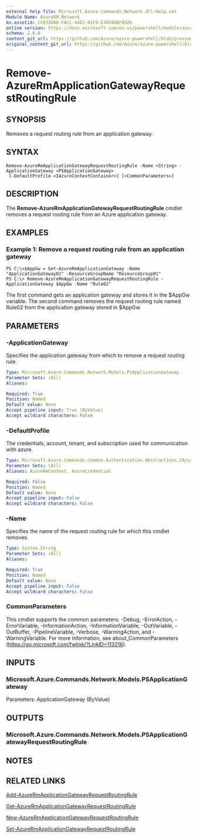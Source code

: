 ```yaml
---
external help file: Microsoft.Azure.Commands.Network.dll-Help.xml
Module Name: AzureRM.Network
ms.assetid: CC033DA8-FACC-44E2-82F9-E30FADBF8926
online version: https://docs.microsoft.com/en-us/powershell/module/azurerm.network/remove-azurermapplicationgatewayrequestroutingrule
schema: 2.0.0
content_git_url: https://github.com/Azure/azure-powershell/blob/preview/src/ResourceManager/Network/Commands.Network/help/Remove-AzureRmApplicationGatewayRequestRoutingRule.md
original_content_git_url: https://github.com/Azure/azure-powershell/blob/preview/src/ResourceManager/Network/Commands.Network/help/Remove-AzureRmApplicationGatewayRequestRoutingRule.md
---
```


# Remove-AzureRmApplicationGatewayRequestRoutingRule

## SYNOPSIS
Removes a request routing rule from an application gateway.

## SYNTAX

```
Remove-AzureRmApplicationGatewayRequestRoutingRule -Name <String> -ApplicationGateway <PSApplicationGateway>
 [-DefaultProfile <IAzureContextContainer>] [<CommonParameters>]
```

## DESCRIPTION
The **Remove-AzureRmApplicationGatewayRequestRoutingRule** cmdlet removes a request routing rule from an Azure application gateway.

## EXAMPLES

### Example 1: Remove a request routing rule from an application gateway
```
PS C:\>$AppGw = Get-AzureRmApplicationGateway -Name "ApplicationGateway01" -ResourceGroupName "ResourceGroup01"
PS C:\> Remove-AzureRmApplicationGatewayRequestRoutingRule -ApplicationGateway $AppGw -Name "Rule02"
```

The first command gets an application gateway and stores it in the $AppGw variable.
The second command removes the request routing rule named Rule02 from the application gateway stored in $AppGw.

## PARAMETERS

### -ApplicationGateway
Specifies the application gateway from which to remove a request routing rule.

```yaml
Type: Microsoft.Azure.Commands.Network.Models.PSApplicationGateway
Parameter Sets: (All)
Aliases:

Required: True
Position: Named
Default value: None
Accept pipeline input: True (ByValue)
Accept wildcard characters: False
```

### -DefaultProfile
The credentials, account, tenant, and subscription used for communication with azure.

```yaml
Type: Microsoft.Azure.Commands.Common.Authentication.Abstractions.IAzureContextContainer
Parameter Sets: (All)
Aliases: AzureRmContext, AzureCredential

Required: False
Position: Named
Default value: None
Accept pipeline input: False
Accept wildcard characters: False
```

### -Name
Specifies the name of the request routing rule for which this cmdlet removes.

```yaml
Type: System.String
Parameter Sets: (All)
Aliases:

Required: True
Position: Named
Default value: None
Accept pipeline input: False
Accept wildcard characters: False
```

### CommonParameters
This cmdlet supports the common parameters: -Debug, -ErrorAction, -ErrorVariable, -InformationAction, -InformationVariable, -OutVariable, -OutBuffer, -PipelineVariable, -Verbose, -WarningAction, and -WarningVariable. For more information, see about_CommonParameters (https://go.microsoft.com/fwlink/?LinkID=113216).

## INPUTS

### Microsoft.Azure.Commands.Network.Models.PSApplicationGateway
Parameters: ApplicationGateway (ByValue)

## OUTPUTS

### Microsoft.Azure.Commands.Network.Models.PSApplicationGatewayRequestRoutingRule

## NOTES

## RELATED LINKS

[Add-AzureRmApplicationGatewayRequestRoutingRule](./Add-AzureRmApplicationGatewayRequestRoutingRule.md)

[Get-AzureRmApplicationGatewayRequestRoutingRule](./Get-AzureRmApplicationGatewayRequestRoutingRule.md)

[New-AzureRmApplicationGatewayRequestRoutingRule](./New-AzureRmApplicationGatewayRequestRoutingRule.md)

[Set-AzureRmApplicationGatewayRequestRoutingRule](./Set-AzureRmApplicationGatewayRequestRoutingRule.md)


